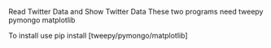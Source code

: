 Read Twitter Data and Show Twitter Data
These two programs need tweepy pymongo matplotlib


To install use pip install [tweepy/pymongo/matplotlib]
